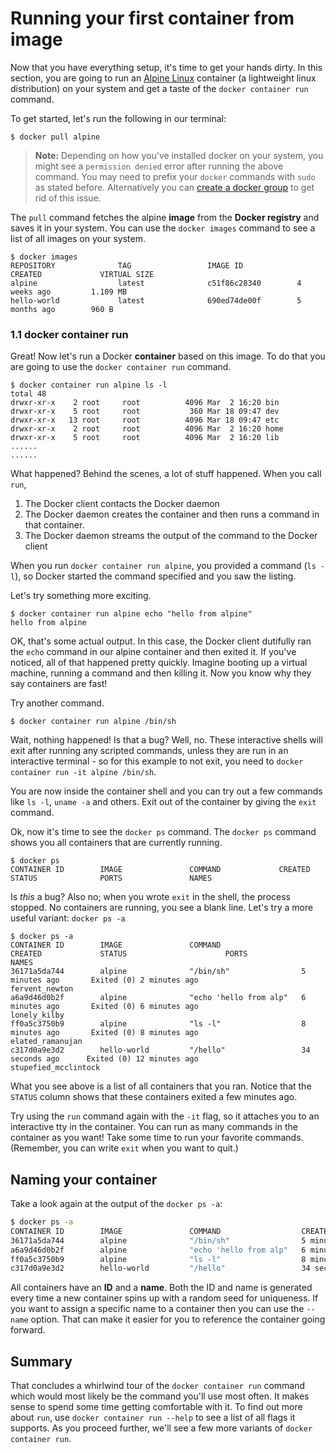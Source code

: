 # Running your first container from image

Now that you have everything setup, it's time to get your hands dirty. In this section, you are going to run an [Alpine Linux](http://www.alpinelinux.org/) container (a lightweight linux distribution) on your system and get a taste of the `docker container run` command.

To get started, let's run the following in our terminal:
```
$ docker pull alpine
```

> **Note:** Depending on how you've installed docker on your system, you might see a `permission denied` error after running the above command. You may need to prefix your `docker` commands with `sudo` as stated before. Alternatively you can [create a docker group](https://docs.docker.com/engine/installation/linux/linux-postinstall/) to get rid of this issue.

The `pull` command fetches the alpine **image** from the **Docker registry** and saves it in your system. You can use the `docker images` command to see a list of all images on your system.
```
$ docker images
REPOSITORY              TAG                 IMAGE ID            CREATED             VIRTUAL SIZE
alpine                  latest              c51f86c28340        4 weeks ago         1.109 MB
hello-world             latest              690ed74de00f        5 months ago        960 B
```

### 1.1 docker container run
Great! Now let's run a Docker **container** based on this image. To do that you are going to use the `docker container run` command.

```
$ docker container run alpine ls -l
total 48
drwxr-xr-x    2 root     root          4096 Mar  2 16:20 bin
drwxr-xr-x    5 root     root           360 Mar 18 09:47 dev
drwxr-xr-x   13 root     root          4096 Mar 18 09:47 etc
drwxr-xr-x    2 root     root          4096 Mar  2 16:20 home
drwxr-xr-x    5 root     root          4096 Mar  2 16:20 lib
......
......
```
What happened? Behind the scenes, a lot of stuff happened. When you call `run`,
1. The Docker client contacts the Docker daemon
2. The Docker daemon creates the container and then runs a command in that container.
3. The Docker daemon streams the output of the command to the Docker client

When you run `docker container run alpine`, you provided a command (`ls -l`), so Docker started the command specified and you saw the listing.

Let's try something more exciting.

```
$ docker container run alpine echo "hello from alpine"
hello from alpine
```
OK, that's some actual output. In this case, the Docker client dutifully ran the `echo` command in our alpine container and then exited it. If you've noticed, all of that happened pretty quickly. Imagine booting up a virtual machine, running a command and then killing it. Now you know why they say containers are fast!

Try another command.
```
$ docker container run alpine /bin/sh
```

Wait, nothing happened! Is that a bug? Well, no. These interactive shells will exit after running any scripted commands, unless they are run in an interactive terminal - so for this example to not exit, you need to `docker container run -it alpine /bin/sh`.

You are now inside the container shell and you can try out a few commands like `ls -l`, `uname -a` and others. Exit out of the container by giving the `exit` command.


Ok, now it's time to see the `docker ps` command. The `docker ps` command shows you all containers that are currently running.

```
$ docker ps
CONTAINER ID        IMAGE               COMMAND             CREATED             STATUS              PORTS               NAMES
```

Is _this_ a bug? Also no; when you wrote `exit` in the shell, the process stopped. No containers are running, you see a blank line. Let's try a more useful variant: `docker ps -a`

```
$ docker ps -a
CONTAINER ID        IMAGE               COMMAND                  CREATED             STATUS                      PORTS               NAMES
36171a5da744        alpine              "/bin/sh"                5 minutes ago       Exited (0) 2 minutes ago                        fervent_newton
a6a9d46d0b2f        alpine              "echo 'hello from alp"   6 minutes ago       Exited (0) 6 minutes ago                        lonely_kilby
ff0a5c3750b9        alpine              "ls -l"                  8 minutes ago       Exited (0) 8 minutes ago                        elated_ramanujan
c317d0a9e3d2        hello-world         "/hello"                 34 seconds ago      Exited (0) 12 minutes ago                       stupefied_mcclintock
```

What you see above is a list of all containers that you ran. Notice that the `STATUS` column shows that these containers exited a few minutes ago.

Try using the `run` command again with the `-it` flag, so it attaches you to an interactive tty in the container. You can run as many commands in the container as you want! Take some time to run your favorite commands. (Remember, you can write `exit` when you want to quit.)

## Naming your container

Take a look again at the output of the `docker ps -a`:

``` bash
$ docker ps -a
CONTAINER ID        IMAGE               COMMAND                  CREATED             STATUS                      PORTS               NAMES
36171a5da744        alpine              "/bin/sh"                5 minutes ago       Exited (0) 2 minutes ago                        fervent_newton
a6a9d46d0b2f        alpine              "echo 'hello from alp"   6 minutes ago       Exited (0) 6 minutes ago                        lonely_kilby
ff0a5c3750b9        alpine              "ls -l"                  8 minutes ago       Exited (0) 8 minutes ago                        elated_ramanujan
c317d0a9e3d2        hello-world         "/hello"                 34 seconds ago      Exited (0) 12 minutes ago                       stupefied_mcclintock
```

All containers have an **ID** and a **name**. Both the ID and name is generated every time a new container spins up with a random seed for uniqueness.
If you want to assign a specific name to a container then you can use the `--name` option. That can make it easier for you to reference the container going forward.

## Summary

That concludes a whirlwind tour of the `docker container run` command which would most likely be the command you'll use most often. It makes sense to spend some time getting comfortable with it. To find out more about `run`, use `docker container run --help` to see a list of all flags it supports. As you proceed further, we'll see a few more variants of `docker container run`.
